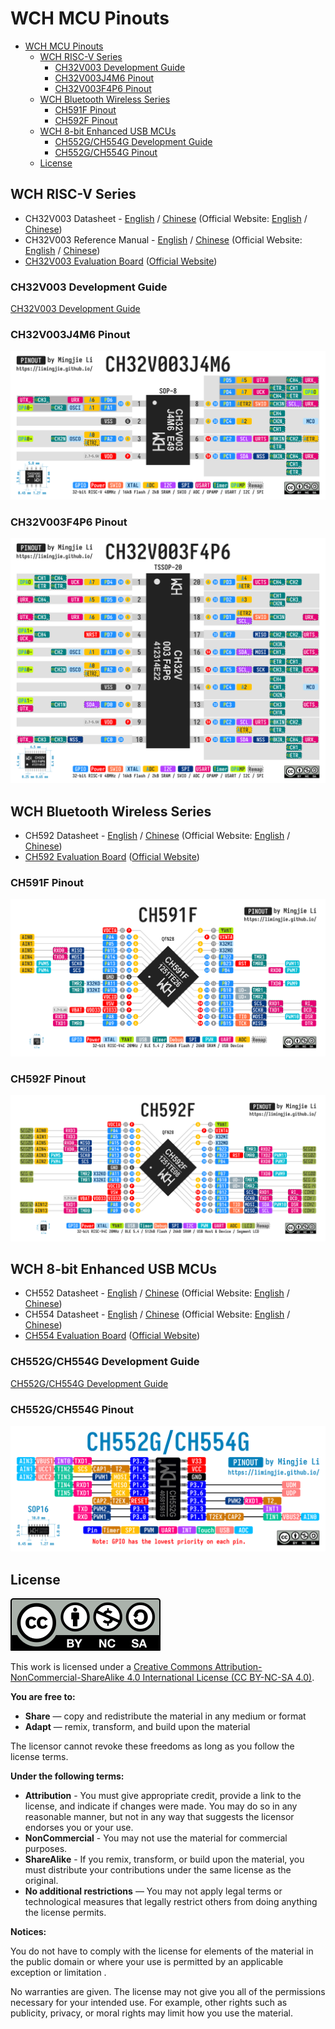 # WCH MCU Pinouts

- [WCH MCU Pinouts](#wch-mcu-pinouts)
  - [WCH RISC-V Series](#wch-risc-v-series)
    - [CH32V003 Development Guide](#ch32v003-development-guide)
    - [CH32V003J4M6 Pinout](#ch32v003j4m6-pinout)
    - [CH32V003F4P6 Pinout](#ch32v003f4p6-pinout)
  - [WCH Bluetooth Wireless Series](#wch-bluetooth-wireless-series)
    - [CH591F Pinout](#ch591f-pinout)
    - [CH592F Pinout](#ch592f-pinout)
  - [WCH 8-bit Enhanced USB MCUs](#wch-8-bit-enhanced-usb-mcus)
    - [CH552G/CH554G Development Guide](#ch552gch554g-development-guide)
    - [CH552G/CH554G Pinout](#ch552gch554g-pinout)
  - [License](#license)

## WCH RISC-V Series

- CH32V003 Datasheet - [English](MCU/CH32V/Documents/CH32V003%20Datasheet%20V1.7%20-%20English.PDF) / [Chinese](MCU/CH32V/Documents/CH32V003%20Datasheet%20V1.7%20-%20Chinese.PDF) (Official Website: [English](https://wch-ic.com/downloads/CH32V003DS0_PDF.html) / [Chinese](https://www.wch.cn/downloads/CH32V003DS0_PDF.html))
- CH32V003 Reference Manual - [English](MCU/CH32V/Documents/CH32V003%20Reference%20Manual%20V1.7%20-%20English.PDF) / [Chinese](MCU/CH32V/Documents/CH32V003%20Reference%20Manual%20V1.8%20-%20Chinese.PDF) (Official Website: [English](https://wch-ic.com/downloads/CH32V003RM_PDF.html) / [Chinese](https://www.wch.cn/downloads/CH32V003RM_PDF.html))
- [CH32V003 Evaluation Board](MCU/CH32V/Documents/CH32V003EVT.ZIP) ([Official Website](https://www.wch.cn/downloads/CH32V003EVT_ZIP.html))

### CH32V003 Development Guide

[CH32V003 Development Guide](./MCU/CH32V/README.md)

### CH32V003J4M6 Pinout

![CH32V003J4M6 Pinout](./MCU/CH32V/CH32V003J4M6_Pinout.png)

### CH32V003F4P6 Pinout

![CH32V003F4P6 Pinout](./MCU/CH32V/CH32V003F4P6_Pinout.png)

## WCH Bluetooth Wireless Series

- CH592 Datasheet - [English](MCU/CH59x/Documents/CH592%20Datasheet%20V1.7%20-%20English.PDF) / [Chinese](MCU/CH59x/Documents/CH592%20Datasheet%20V1.8%20-%20Chinese.PDF) (Official Website: [English](https://www.wch-ic.com/downloads/CH592DS1_PDF.html) / [Chinese](https://www.wch.cn/downloads/CH592DS1_PDF.html))
- [CH592 Evaluation Board](MCU/CH59x/Documents/CH592EVT.ZIP) ([Official Website](https://www.wch.cn/downloads/CH592EVT_ZIP.html))

### CH591F Pinout

![CH591F Pinout](MCU/CH59x/CH591F_Pinout.png)

### CH592F Pinout

![CH592F Pinout](MCU/CH59x/CH592F_Pinout.png)

## WCH 8-bit Enhanced USB MCUs

- CH552 Datasheet - [English](MCU/CH55x/Documents/CH552%20Datasheet%20V1.8%20-%20English.PDF) / [Chinese](MCU/CH55x/Documents/CH552%20Datasheet%20V1.8%20-%20Chinese.PDF) (Official Website: [English](https://wch-ic.com/downloads/CH552DS1_PDF.html) / [Chinese](https://www.wch.cn/downloads/CH552DS1_PDF.html))
- CH554 Datasheet - [English](MCU/CH55x/Documents/CH554%20Datasheet%20V1.8%20-%20English.PDF) / [Chinese](MCU/CH55x/Documents/CH554%20Datasheet%20V2.1%20-%20Chinese.PDF) (Official Website: [English](https://wch-ic.com/downloads/CH554DS1_PDF.html) / [Chinese](https://www.wch.cn/downloads/CH554DS1_PDF.html))
- [CH554 Evaluation Board](MCU/CH55x/Documents/CH554EVT.ZIP) ([Official Website](https://www.wch.cn/downloads/CH554EVT_ZIP.html))

### CH552G/CH554G Development Guide

[CH552G/CH554G Development Guide](./MCU/CH55x/README.md)

### CH552G/CH554G Pinout

![CH552G/CH554G Pinout](MCU/CH55x/CH552G_CH554G_Pinout.png)

## License

![CC by-nc-sa](Images/by-nc-sa.svg)

This work is licensed under a [Creative Commons Attribution-NonCommercial-ShareAlike 4.0 International License (CC BY-NC-SA 4.0)](https://creativecommons.org/licenses/by-nc-sa/4.0/).

**You are free to:**

- **Share** — copy and redistribute the material in any medium or format
- **Adapt** — remix, transform, and build upon the material

The licensor cannot revoke these freedoms as long as you follow the license terms.

**Under the following terms:**

- **Attribution** - You must give appropriate credit, provide a link to the license, and indicate if changes were made. You may do so in any reasonable manner, but not in any way that suggests the licensor endorses you or your use.
- **NonCommercial** - You may not use the material for commercial purposes.
- **ShareAlike** - If you remix, transform, or build upon the material, you must distribute your contributions under the same license as the original.
- **No additional restrictions** — You may not apply legal terms or technological measures that legally restrict others from doing anything the license permits.

**Notices:**

You do not have to comply with the license for elements of the material in the public domain or where your use is permitted by an applicable exception or limitation .

No warranties are given. The license may not give you all of the permissions necessary for your intended use. For example, other rights such as publicity, privacy, or moral rights may limit how you use the material.
